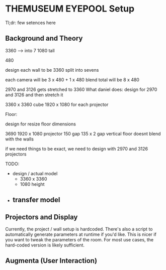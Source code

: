 # THEMUSEUM EYEPOOL Setup 

Tl;dr: few setences here

## Background and Theory 
3360 --> into 7
1080 tall

480

design each wall to be 3360
split into sevens

each camera will be 3 x 480 + 1 x 480 blend
total will be 8 x 480

2970 and 3126 gets stretched to 3360
What daniel does:
design for 2970 and 3126 and then stretch it

3360 x 3360 cube
1920 x 1080 for each projector

Floor:

design for resize floor dimensions


3690 
1920 x 1080 projector
150 gap
135 x 2 gap vertical 
floor doesnt blend with the walls

if we need things to be exact, we need to design with 2970 and 3126 projectors

TODO:
- design / actual model
    - 3360 x 3360 
    - 1080 height
- transfer model
    - 

## Projectors and Display

Currently, the project / wall setup is hardcoded. There's also a script to automatically generate parameters at runtime if you'd like. This is nicer if you want to tweak the parameters of the room. For most use cases, the hard-coded version is likely sufficient. 

## Augmenta (User Interaction)

